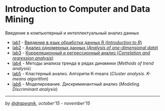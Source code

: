 # Introduction to Computer and Data Mining

Введение в компьютерный и интеллектуальный анализ данных

- [lab1](https://github.com/Drapegnik/bsu/tree/master/data-mining/lab1) -
  [Введение в язык обработки данных R (_Introduction to R_)](https://drapegnik.github.io/bsu/data-mining/lab1/lab1.pdf)
- [lab2](https://github.com/Drapegnik/bsu/tree/master/data-mining/lab2) -
  [Анализ одномерных данных (_Analysis of one-dimensional data_)](https://drapegnik.github.io/bsu/data-mining/lab2/lab2.pdf)
- [lab3](https://github.com/Drapegnik/bsu/tree/master/data-mining/lab3) -
  [Корреляционный и регрессионный анализ (_Correlation and regression analysis_)](https://drapegnik.github.io/bsu/data-mining/lab3/lab3.pdf)
- [lab4](https://github.com/Drapegnik/bsu/tree/master/data-mining/lab4) - Методы
  анализа тренда в рядах динамики (_Methods of trend analysis_)
- [lab5](https://github.com/Drapegnik/bsu/tree/master/data-mining/lab5) -
  Кластерный анализ. Алгоритм K-means (_Cluster analysis. K-means algorithm_)
- [lab6](https://github.com/Drapegnik/bsu/tree/master/data-mining/lab6) -
  Моделирование. Дискриминантный анализ (_Modeling. Discriminant analysis_)

---

_by [@drapegnik](https://github.com/Drapegnik), october'15 - november'15_
